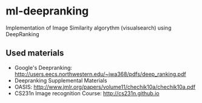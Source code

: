 # ml-deepranking
Implementation of Image Similarity algorythm (visualsearch) using DeepRanking 

## Used materials
* Google's Deepranking: http://users.eecs.northwestern.edu/~jwa368/pdfs/deep_ranking.pdf
* Deepranking Supplemental Materials
* OASIS: http://www.jmlr.org/papers/volume11/chechik10a/chechik10a.pdf
* CS231n Image recognition Course: http://cs231n.github.io


